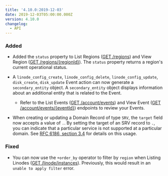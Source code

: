 ```yaml
---
title: '4.10.0:2019-12-03'
date: 2019-12-03T05:00:00.000Z
version: 4.10.0
changelog:
  - API
---
```

### Added

- Added the `status` property to List Regions ([GET /regions](/api/v4/regions)) and View Region ([GET /regions/{regionId}](/api/v4/regions-region-id)). The `status` property returns a region's current operational status.

- A `linode_config_create`, `linode_config_delete`, `linode_config_update`, `disk_create`, `disk_update` Event action can now generate a `secondary_entity` object. A `secondary_entity` object displays information about an additional entity that is related to the Event.

  - Refer to the List Events ([GET /account/events](https://www.linode.com/docs/api/account/)) and View Event ([GET /account/events/{eventId}](https://www.linode.com/docs/api/account/)) endpoints to review your Events.

- When creating or updating a Domain Record of type `SRV`, the `target` field now accepts a value of `.`. By setting the target of an SRV record to `.`, you can indicate that a particular service is not supported at a particular domain. See [RFC 6186, section 3.4](https://tools.ietf.org/html/rfc6186#section-3.4) for details on this usage.

### Fixed

- You can now use the `+order_by` operator to filter by `region` when Listing Linodes ([GET /linode/instances](/api/v4/linode-instances)). Previously, this would result in an `unable to apply filter` error.